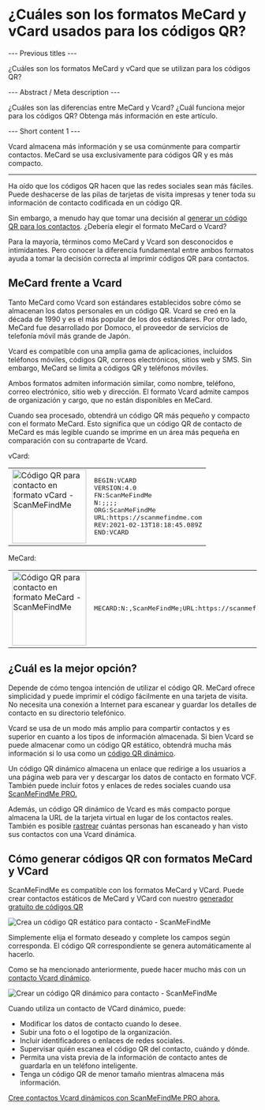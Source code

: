 <h1>¿Cuáles son los formatos MeCard y vCard usados para los códigos QR?</h1>

--- Previous titles ---

¿Cuáles son los formatos MeCard y vCard que se utilizan para los códigos QR?

--- Abstract / Meta description ---

¿Cuáles son las diferencias entre MeCard y Vcard? ¿Cuál funciona mejor para los códigos QR? Obtenga más información en este artículo.

--- Short content 1 ---

Vcard almacena más información y se usa comúnmente para compartir contactos. MeCard se usa exclusivamente para códigos QR y es más compacto.

----------

<p>Ha oído que los códigos QR hacen que las redes sociales sean más fáciles. Puede deshacerse de las pilas de tarjetas de visita impresas y tener toda su información de contacto codificada en un código QR. </p>

<p>Sin embargo, a menudo hay que tomar una decisión al <a href="#static:contact">generar un código QR para los contactos</a>. ¿Debería elegir el formato MeCard o Vcard? </p>

<p>Para la mayoría, términos como MeCard y Vcard son desconocidos e intimidantes. Pero conocer la diferencia fundamental entre ambos formatos ayuda a tomar la decisión correcta al imprimir códigos QR para contactos.</p>

<h2>MeCard frente a Vcard</h2>

<p>Tanto MeCard como Vcard son estándares establecidos sobre cómo se almacenan los datos personales en un código QR. Vcard se creó en la década de 1990 y es el más popular de los dos estándares. Por otro lado, MeCard fue desarrollado por Domoco, el proveedor de servicios de telefonía móvil más grande de Japón.</p>

<p>Vcard es compatible con una amplia gama de aplicaciones, incluidos teléfonos móviles, códigos QR, correos electrónicos, sitios web y SMS. Sin embargo, MeCard se limita a códigos QR y teléfonos móviles. </p>

<p>Ambos formatos admiten información similar, como nombre, teléfono, correo electrónico, sitio web y dirección. El formato Vcard admite campos de organización y cargo, que no están disponibles en MeCard.</p>

<p>Cuando sea procesado, obtendrá un código QR más pequeño y compacto con el formato MeCard. Esto significa que un código QR de contacto de MeCard es más legible cuando se imprime en un área más pequeña en comparación con su contraparte de Vcard.</p>

<p>vCard:</p>

<table>
    <tr><td><img src="https://media.scanmefindme.com/blog/about_contactformats/files/img 1 - qr vcard.png" width="150" height="150"
        alt="Código QR para contacto en formato vCard - ScanMeFindMe">
    </td>
        <td class="notranslate">
<pre>BEGIN:VCARD
VERSION:4.0
FN:ScanMeFindMe
N:;;;;
ORG:ScanMeFindMe
URL:https://scanmefindme.com
REV:2021-02-13T18:18:45.089Z
END:VCARD</pre>
        </td>
    </tr></table>

<p></p>

<p>MeCard:</p>

<table>
    <tr><td><img src="https://media.scanmefindme.com/blog/about_contactformats/files/img 2 - mecard.png" width="150" height="150"
            alt="Código QR para contacto en formato MeCard - ScanMeFindMe"></td>
        <td class="notranslate">
            <pre>MECARD:N:,ScanMeFindMe;URL:https://scanmefindme.com;;</pre>
        </td>
    </tr>
</table>

<h2>¿Cuál es la mejor opción?</h2>

<p>Depende de cómo tengoa intención de utilizar el código QR. MeCard ofrece simplicidad y puede imprimir el código fácilmente en una tarjeta de visita. No necesita una conexión a Internet para escanear y guardar los detalles de contacto en su directorio telefónico.</p>

<p>Vcard se usa de un modo más amplio para compartir contactos y es superior en cuanto a los tipos de información almacenada. Si bien Vcard se puede almacenar como un código QR estático, obtendrá mucha más información si lo usa como un <a href="#article:about_dynamic_contact" title="Código QR dinámico para tarjeta de contacto">código QR dinámico</a>.</p>

<p>Un código QR dinámico almacena un enlace que redirige a los usuarios a una página web para ver y descargar los datos de contacto en formato VCF. También puede incluir fotos y enlaces de redes sociales cuando usa <a href="#pro">ScanMeFindMe PRO.</a></p>

<p>Además, un código QR dinámico de Vcard es más compacto porque almacena la URL de la tarjeta virtual en lugar de los contactos reales. También es posible <a href="#article:about_statistics" title="Rastrear escaneos de códigos QR">rastrear</a> cuántas personas han escaneado y han visto sus contactos con una Vcard dinámica.</p>

<h2>Cómo generar códigos QR con formatos MeCard y VCard</h2>

<p>ScanMeFindMe es compatible con los formatos MeCard y VCard. Puede crear contactos estáticos de MeCard y VCard con nuestro <a href="#static:contact">generador gratuito de códigos QR</a> </p>

<p class="imageholder">
    <img src="https://media.scanmefindme.com/blog/about_contactformats/files/img 3 - create a qr code for contact.png"
        alt="Crea un código QR estático para contacto - ScanMeFindMe">
</p>

<p>Simplemente elija el formato deseado y complete los campos según corresponda. El código QR correspondiente se genera automáticamente al hacerlo.</p>

<p>Como se ha mencionado anteriormente, puede hacer mucho más con un <a href="#article:about_dynamic_contact">contacto Vcard dinámico</a>.</p>

<p class="imageholder">
    <img src="https://media.scanmefindme.com/blog/about_contactformats/files/img 4 - contact card.png"
        alt="Crear un código QR dinámico para contacto - ScanMeFindMe">
</p>

<p>Cuando utiliza un contacto de VCard dinámico, puede:</p>

<ul>
    <li>Modificar los datos de contacto cuando lo desee.</li>
    <li>Subir una foto o el logotipo de la organización.</li>
    <li>Incluir identificadores o enlaces de redes sociales.</li>
    <li>Supervisar quién escanea el código QR del contacto, cuándo y dónde.</li>
    <li>Permita una vista previa de la información de contacto antes de guardarla en un teléfono inteligente.</li>
    <li>Tenga un código QR de menor tamaño mientras almacena más información.</li>
</ul>

<p><a href="#pro">Cree contactos Vcard dinámicos con ScanMeFindMe PRO ahora.</a></p>
